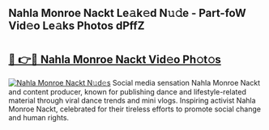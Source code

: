 ## Nahla Monroe Nackt Le𝚊k𝚎d N𝚞𝚍e - Part-foW Vid𝚎o Le𝚊ks Photos dPffZ

# <h2><a href="http://fb7piqd.evod.top/?m=Nahla+Monroe+Nackt">🔗 👉🔴 Nahla Monroe Nackt Vid𝚎o Ph𝚘t𝚘s</a></h2>

[![Nahla Monroe Nackt N𝚞d𝚎s](https://i.imgur.com/8V9OHl7.gif)](http://fb7piqd.evod.top/?m=Nahla+Monroe+Nackt)
Social media sensation Nahla Monroe Nackt and content producer, known for publishing dance and lifestyle-related material through viral dance trends and mini vlogs. Inspiring activist Nahla Monroe Nackt, celebrated for their tireless efforts to promote social change and human rights. 
